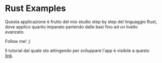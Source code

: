 # Rust Examples

Questa applicazione è frutto del mio studio step by step del linguaggio Rust, dove applico quanto imparato partendo dalle basi fino ad un livello avanzato.

Follow me! ;)

Il tutorial dal quale sto attingendo per sviluppare l'app è visibile a questo [link](https://doc.rust-lang.org/rust-by-example/index.html).
